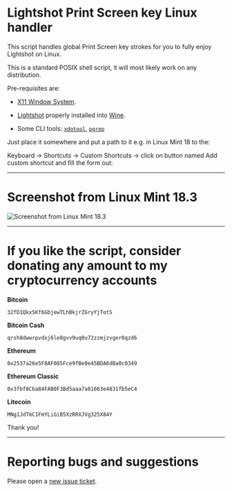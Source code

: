# Lightshot Print Screen key Linux handler

This script handles global Print Screen key strokes for you to fully enjoy Lightshot on Linux.

This is a standard POSIX shell script, it will most likely work on any distribution.

Pre-requisites are:

- [X11 Window System](https://en.wikipedia.org/wiki/X_Window_System).

- [Lightshot](https://app.prntscr.com/en/wine-lightshot.html) properly installed into [Wine](https://www.winehq.org/).

- Some CLI tools: [`xdotool`](http://manpages.ubuntu.com/manpages/xenial/man1/xdotool.1.html), [`pgrep`](https://linux.die.net/man/1/pgrep)

Just place it somewhere and put a path to it e.g. in Linux Mint 18 to the:

Keyboard -> Shortcuts -> Custom Shortcuts -> click on button named Add custom shortcut and fill the form out:

----------------------------------------

# Screenshot from Linux Mint 18.3

![Screenshot from Linux Mint 18.3](https://i.imgur.com/JzvNnAo.png)

----------------------------------------

# If you like the script, consider donating any amount to my cryptocurrency accounts

**Bitcoin**
```
32fD1Qkx5Kf6GbjewTLhBkjrZGryYjTotS
```

**Bitcoin Cash**
```
qrsh8dwwrpvdxj6le8gvv9uq0u72zzmjzvger0qzd6
```

**Ethereum**
```
0x2537a26e5F8AF085Fce9fBe0e45BDA6dBa0c0349
```

**Ethereum Classic**
```
0x3fbf8Cba84FAB0F3Bd5aaa7a81663e4831fb5eC4
```

**Litecoin**
```
MNg1JdTmC1FmYLiGiB5XzRRXJVg325X84Y
```

Thank you!

----------------------------------------

# Reporting bugs and suggestions

Please open a [new issue ticket](https://github.com/burianvlastimil/lightshot-print-screen-linux-handler/issues/new).
